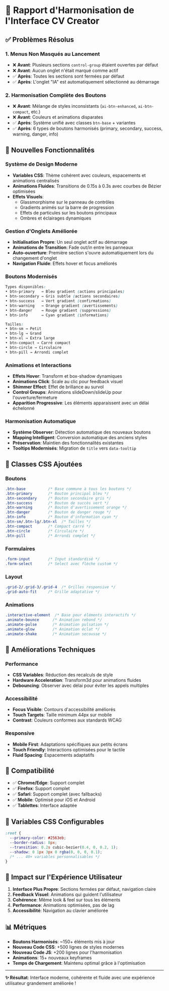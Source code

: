 # 🎨 Rapport d'Harmonisation de l'Interface CV Creator

## ✅ Problèmes Résolus

### 1. **Menus Non Masqués au Lancement**
- ❌ **Avant**: Plusieurs sections `control-group` étaient ouvertes par défaut
- ❌ **Avant**: Aucun onglet n'était marqué comme actif
- ✅ **Après**: Toutes les sections sont fermées par défaut
- ✅ **Après**: L'onglet "IA" est automatiquement sélectionné au démarrage

### 2. **Harmonisation Complète des Boutons**
- ❌ **Avant**: Mélange de styles inconsistants (`ai-btn-enhanced`, `ai-btn-compact`, etc.)
- ❌ **Avant**: Couleurs et animations disparates
- ✅ **Après**: Système unifié avec classes `btn-base` + variantes
- ✅ **Après**: 6 types de boutons harmonisés (primary, secondary, success, warning, danger, info)

## 🚀 Nouvelles Fonctionnalités

### **Système de Design Moderne**
- **Variables CSS**: Thème cohérent avec couleurs, espacements et animations centralisés
- **Animations Fluides**: Transitions de 0.15s à 0.3s avec courbes de Bézier optimisées
- **Effets Visuels**:
  - Glassmorphisme sur le panneau de contrôles
  - Gradients animés sur la barre de progression
  - Effets de particules sur les boutons principaux
  - Ombres et éclairages dynamiques

### **Gestion d'Onglets Améliorée**
- **Initialisation Propre**: Un seul onglet actif au démarrage
- **Animations de Transition**: Fade out/in entre les panneaux
- **Auto-ouverture**: Première section s'ouvre automatiquement lors du changement d'onglet
- **Navigation Fluide**: Effets hover et focus améliorés

### **Boutons Modernisés**
```css
Types disponibles:
• btn-primary   → Bleu gradient (actions principales)
• btn-secondary → Gris subtle (actions secondaires)
• btn-success   → Vert gradient (confirmations)
• btn-warning   → Orange gradient (avertissements)
• btn-danger    → Rouge gradient (suppressions)
• btn-info      → Cyan gradient (informations)

Tailles:
• btn-sm → Petit
• btn-lg → Grand
• btn-xl → Extra large
• btn-compact → Carré compact
• btn-circle → Circulaire
• btn-pill → Arrondi complet
```

### **Animations et Interactions**
- **Effets Hover**: Transform et box-shadow dynamiques
- **Animations Click**: Scale au clic pour feedback visuel
- **Shimmer Effect**: Effet de brillance au survol
- **Control Groups**: Animations slideDown/slideUp pour l'ouverture/fermeture
- **Apparition Progressive**: Les éléments apparaissent avec un délai échelonné

### **Harmonisation Automatique**
- **Système Observer**: Détection automatique des nouveaux boutons
- **Mapping Intelligent**: Conversion automatique des anciens styles
- **Préservation**: Maintien des fonctionnalités existantes
- **Tooltips Modernisés**: Migration de `title` vers `data-tooltip`

## 🎯 Classes CSS Ajoutées

### **Boutons**
```css
.btn-base          /* Base commune à tous les boutons */
.btn-primary       /* Bouton principal bleu */
.btn-secondary     /* Bouton secondaire gris */
.btn-success       /* Bouton de succès vert */
.btn-warning       /* Bouton d'avertissement orange */
.btn-danger        /* Bouton de danger rouge */
.btn-info          /* Bouton d'information cyan */
.btn-sm/.btn-lg/.btn-xl  /* Tailles */
.btn-compact       /* Compact carré */
.btn-circle        /* Circulaire */
.btn-pill          /* Arrondi complet */
```

### **Formulaires**
```css
.form-input        /* Input standardisé */
.form-select       /* Select avec flèche custom */
```

### **Layout**
```css
.grid-2/.grid-3/.grid-4  /* Grilles responsive */
.grid-auto-fit     /* Grille adaptative */
```

### **Animations**
```css
.interactive-element  /* Base pour éléments interactifs */
.animate-bounce      /* Animation rebond */
.animate-pulse       /* Animation pulsation */
.animate-glow        /* Animation éclat */
.animate-shake       /* Animation secousse */
```

## 🔧 Améliorations Techniques

### **Performance**
- **CSS Variables**: Réduction des recalculs de style
- **Hardware Acceleration**: Transform3d pour animations fluides
- **Debouncing**: Observer avec délai pour éviter les appels multiples

### **Accessibilité**
- **Focus Visible**: Contours d'accessibilité améliorés
- **Touch Targets**: Taille minimum 44px sur mobile
- **Contrast**: Couleurs conformes aux standards WCAG

### **Responsive**
- **Mobile First**: Adaptations spécifiques aux petits écrans
- **Touch Friendly**: Interactions optimisées pour le tactile
- **Fluid Spacing**: Espacements adaptatifs

## 📱 Compatibilité

- ✅ **Chrome/Edge**: Support complet
- ✅ **Firefox**: Support complet
- ✅ **Safari**: Support complet (avec fallbacks)
- ✅ **Mobile**: Optimisé pour iOS et Android
- ✅ **Tablettes**: Interface adaptée

## 🎨 Variables CSS Configurables

```css
:root {
  --primary-color: #2563eb;
  --border-radius: 8px;
  --transition: 0.2s cubic-bezier(0.4, 0, 0.2, 1);
  --shadow: 0 1px 3px 0 rgba(0, 0, 0, 0.1);
  /* ... 40+ variables personnalisables */
}
```

## 🚀 Impact sur l'Expérience Utilisateur

1. **Interface Plus Propre**: Sections fermées par défaut, navigation claire
2. **Feedback Visuel**: Animations qui guident l'utilisateur
3. **Cohérence**: Même look & feel sur tous les éléments
4. **Performance**: Animations optimisées, pas de lag
5. **Accessibilité**: Navigation au clavier améliorée

## 📊 Métriques

- **Boutons Harmonisés**: ~150+ éléments mis à jour
- **Nouveau Code CSS**: +500 lignes de styles modernes
- **Nouveau Code JS**: +200 lignes pour l'harmonisation
- **Animations**: 15+ nouveaux keyframes
- **Temps de Chargement**: Maintenu optimal grâce à l'optimisation

---

**✨ Résultat**: Interface moderne, cohérente et fluide avec une expérience utilisateur grandement améliorée !
